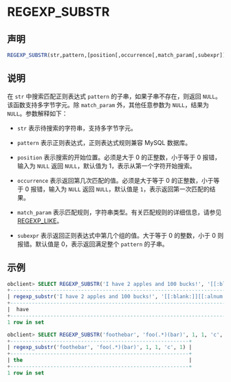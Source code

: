 # REGEXP_SUBSTR

## 声明

```sql
REGEXP_SUBSTR(str,pattern,[position[,occurrence[,match_param[,subexpr]]]])
```

## 说明

在 `str` 中搜索匹配正则表达式 `pattern` 的子串，如果子串不存在，则返回 `NULL`。该函数支持多字节字元。除 `match_param` 外，其他任意参数为 `NULL`，结果为 `NULL`。参数解释如下：

* `str` 表示待搜索的字符串，支持多字节字元。

* `pattern` 表示正则表达式，正则表达式规则兼容 MySQL 数据库。

* `position` 表示搜索的开始位置。必须是大于 0 的正整数，小于等于 0 报错，输入为 `NULL` 返回 `NULL`，默认值为 1，表示从第一个字符开始搜索。

* `occurrence` 表示返回第几次匹配的值。必须是大于等于 0 的正整数，小于等于 0 报错，输入为 `NULL` 返回 `NULL`，默认值是 `1`，表示返回第一次匹配的结果。

* `match_param` 表示匹配规则，字符串类型。有关匹配规则的详细信息，请参见 [REGEXP_LIKE](../2.string-functions/33.REGEXP_LIKE.md)。

* `subexpr` 表示返回正则表达式中第几个组的值。大于等于 0 的整数，小于 0 则报错。默认值是 0，表示返回满足整个 `pattern` 的子串。

## 示例

```sql
obclient> SELECT REGEXP_SUBSTR('I have 2 apples and 100 bucks!', '[[:blank:]][[:alnum:]]*', 1, 1) FROM DUAL;
+----------------------------------------------------------------------------------+
| regexp_substr('I have 2 apples and 100 bucks!', '[[:blank:]][[:alnum:]]*', 1, 1) |
+----------------------------------------------------------------------------------+
|  have                                                                            |
+----------------------------------------------------------------------------------+
1 row in set 

obclient> SELECT REGEXP_SUBSTR('foothebar', 'foo(.*)(bar)', 1, 1, 'c', 1) FROM DUAL;
+----------------------------------------------------------+
| regexp_substr('foothebar', 'foo(.*)(bar)', 1, 1, 'c', 1) |
+----------------------------------------------------------+
| the                                                      |
+----------------------------------------------------------+
1 row in set 
```
